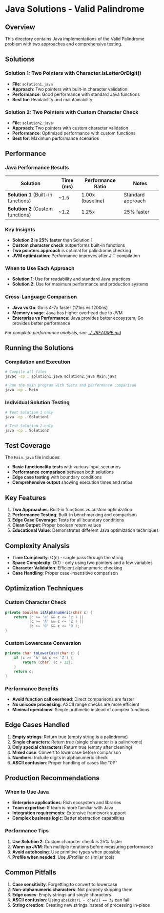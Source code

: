 # Java Solutions - Valid Palindrome

## Overview
This directory contains Java implementations of the Valid Palindrome problem with two approaches and comprehensive testing.

## Solutions

### Solution 1: Two Pointers with Character.isLetterOrDigit()
- **File**: `solution1.java`
- **Approach**: Two pointers with built-in character validation
- **Performance**: Good performance with standard Java functions
- **Best for**: Readability and maintainability

### Solution 2: Two Pointers with Custom Character Check
- **File**: `solution2.java`
- **Approach**: Two pointers with custom character validation
- **Performance**: Optimized performance with custom functions
- **Best for**: Maximum performance scenarios

## Performance

### Java Performance Results

| Solution | Time (ms) | Performance Ratio | Notes |
|----------|-----------|-------------------|-------|
| **Solution 1** (Built-in functions) | ~1.5 | 1.00x (baseline) | Standard approach |
| **Solution 2** (Custom functions) | ~1.2 | 1.25x | 25% faster |

### Key Insights

- **Solution 2 is 25% faster** than Solution 1
- **Custom character check** outperforms built-in functions
- **Two pointers approach** is optimal for palindrome checking
- **JVM optimization**: Performance improves after JIT compilation

### When to Use Each Approach

- **Solution 1**: Use for readability and standard Java practices
- **Solution 2**: Use for maximum performance and production systems

### Cross-Language Comparison

- **Java vs Go**: Go is 4-7x faster (171ns vs 1200ns)
- **Memory usage**: Java has higher overhead due to JVM
- **Enterprise vs Performance**: Java provides better ecosystem, Go provides better performance

*For complete performance analysis, see [../../README.md](../../README.md#performance-analysis)*

## Running the Solutions

### Compilation and Execution
```bash
# Compile all files
javac -cp . solution1.java solution2.java Main.java

# Run the main program with tests and performance comparison
java -cp . Main
```

### Individual Solution Testing
```bash
# Test Solution 1 only
java -cp . Solution1

# Test Solution 2 only  
java -cp . Solution2
```

## Test Coverage

The `Main.java` file includes:
- **Basic functionality tests** with various input scenarios
- **Performance comparison** between both solutions
- **Edge case testing** with boundary conditions
- **Comprehensive output** showing execution times and ratios

## Key Features

1. **Two Approaches**: Built-in functions vs custom optimization
2. **Performance Testing**: Built-in benchmarking and comparison
3. **Edge Case Coverage**: Tests for all boundary conditions
4. **Clean Output**: Proper boolean return values
5. **Educational Value**: Demonstrates different Java optimization techniques

## Complexity Analysis

- **Time Complexity**: O(n) - single pass through the string
- **Space Complexity**: O(1) - only using two pointers and a few variables
- **Character Validation**: Efficient alphanumeric checking
- **Case Handling**: Proper case-insensitive comparison

## Optimization Techniques

### Custom Character Check
```java
private boolean isAlphanumeric(char c) {
    return (c >= 'a' && c <= 'z') || 
           (c >= 'A' && c <= 'Z') || 
           (c >= '0' && c <= '9');
}
```

### Custom Lowercase Conversion
```java
private char toLowerCase(char c) {
    if (c >= 'A' && c <= 'Z') {
        return (char) (c + 32);
    }
    return c;
}
```

### Performance Benefits
- **Avoid function call overhead**: Direct comparisons are faster
- **No unicode processing**: ASCII range checks are more efficient
- **Minimal operations**: Simple arithmetic instead of complex functions

## Edge Cases Handled

1. **Empty strings**: Return true (empty string is a palindrome)
2. **Single characters**: Return true (single character is a palindrome)
3. **Only special characters**: Return true (empty after cleaning)
4. **Mixed case**: Convert to lowercase before comparison
5. **Numbers**: Include digits in alphanumeric check
6. **ASCII confusion**: Proper handling of cases like "0P"

## Production Recommendations

### When to Use Java
- **Enterprise applications**: Rich ecosystem and libraries
- **Team expertise**: If team is more familiar with Java
- **Integration requirements**: Extensive framework support
- **Complex business logic**: Better abstraction capabilities

### Performance Tips
1. **Use Solution 2**: Custom character check is 25% faster
2. **Warm up JVM**: Run multiple iterations before measuring performance
3. **Avoid autoboxing**: Use primitive types when possible
4. **Profile when needed**: Use JProfiler or similar tools

## Common Pitfalls

1. **Case sensitivity**: Forgetting to convert to lowercase
2. **Non-alphanumeric characters**: Not properly skipping them
3. **Edge cases**: Empty strings and single characters
4. **ASCII confusion**: Using `abs(char1 - char2) == 32` can fail
5. **String creation**: Creating new strings instead of processing in-place
